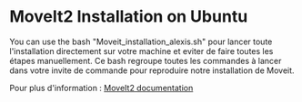 # MoveIt2 Installation on Ubuntu

You can use the bash "Moveit_installation_alexis.sh" pour lancer toute l'installation directement sur votre machine et eviter de faire toutes les étapes manuellement. Ce bash regroupe toutes les commandes à lancer dans votre invite de commande pour reproduire notre installation de Moveit.

Pour plus d'information : [MoveIt2 documentation](https://moveit.picknik.ai/main/doc/tutorials/getting_started/getting_started.html)
